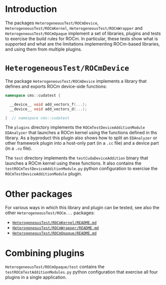 # Introduction

The packages `HeterogeneousTest/ROCmDevice`, `HeterogeneousTest/ROCmKernel`,
`HeterogeneousTest/ROCmWrapper` and `HeterogeneousTest/ROCmOpaque` implement a set of libraries,
plugins and tests to exercise the build rules for ROCm.
In particular, these tests show what is supported and what are the limitations implementing
ROCm-based libraries, and using them from multiple plugins.


# `HeterogeneousTest/ROCmDevice`

The package `HeterogeneousTest/ROCmDevice` implements a library that defines and exports ROCm
device-side functions:
```c++
namespace cms::cudatest {

  __device__ void add_vectors_f(...);
  __device__ void add_vectors_d(...);

}  // namespace cms::cudatest
```

The `plugins` directory implements the `ROCmTestDeviceAdditionModule` `EDAnalyzer` that launches a
ROCm kernel using the functions defined in ths library. As a byproduct this plugin also shows how
to split an `EDAnalyzer` or other framework plugin into a host-only part (in a `.cc` file) and a
device part (in a `.cu` file).

The `test` directory implements the `testCudaDeviceAddition` binary that launches a ROCm kernel
using these functions.
It also contains the `testROCmTestDeviceAdditionModule.py` python configuration to exercise the
`ROCmTestDeviceAdditionModule` plugin.


# Other packages

For various ways in which this library and plugin can be tested, see also the other
`HeterogeneousTest/ROCm...` packages:
  - [`HeterogeneousTest/ROCmKernel/README.md`](../../HeterogeneousTest/ROCmKernel/README.md)
  - [`HeterogeneousTest/ROCmWrapper/README.md`](../../HeterogeneousTest/ROCmWrapper/README.md)
  - [`HeterogeneousTest/ROCmOpaque/README.md`](../../HeterogeneousTest/ROCmOpaque/README.md)


# Combining plugins

`HeterogeneousTest/ROCmOpaque/test` contains the `testROCmTestAdditionModules.py` python
configuration that exercise all four plugins in a single application.
